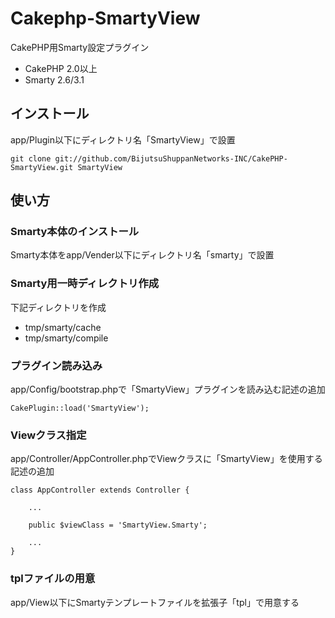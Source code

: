 Cakephp-SmartyView
==================

CakePHP用Smarty設定プラグイン
- CakePHP 2.0以上
- Smarty 2.6/3.1

## インストール
app/Plugin以下にディレクトリ名「SmartyView」で設置

    git clone git://github.com/BijutsuShuppanNetworks-INC/CakePHP-SmartyView.git SmartyView


## 使い方

### Smarty本体のインストール
Smarty本体をapp/Vender以下にディレクトリ名「smarty」で設置

### Smarty用一時ディレクトリ作成
下記ディレクトリを作成
- tmp/smarty/cache
- tmp/smarty/compile

### プラグイン読み込み
app/Config/bootstrap.phpで「SmartyView」プラグインを読み込む記述の追加

    CakePlugin::load('SmartyView');

### Viewクラス指定
app/Controller/AppController.phpでViewクラスに「SmartyView」を使用する記述の追加

    class AppController extends Controller {   

        ...      
    
        public $viewClass = 'SmartyView.Smarty';

        ...
    }

### tplファイルの用意
app/View以下にSmartyテンプレートファイルを拡張子「tpl」で用意する